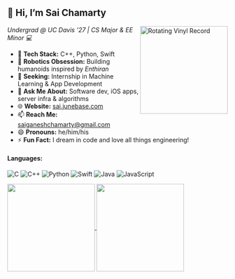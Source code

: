 <h2 style="border-bottom: none;">👋 Hi, I’m Sai Chamarty</h2>
<img src="https://media.giphy.com/media/A6Q5SsRmlRlmqLYsKK/giphy.gif" width="200" align="right" alt="Rotating Vinyl Record"/>
<em>Undergrad @ UC Davis ’27 | CS Major & EE Minor 💻</em>

- 🌱 **Tech Stack:** C++, Python, Swift  
- 🤖 **Robotics Obsession:** Building humanoids inspired by _Enthiran_  
- 🚀 **Seeking:** Internship in Machine Learning & App Development  
- 💬 **Ask Me About:** Software dev, iOS apps, server infra & algorithms
- 🌐 **Website:** [sai.junebase.com](https://sai.junebase.com)  
- 📫 **Reach Me:** [saiganeshchamarty@gmail.com](mailto:saiganeshchamarty@gmail.com)  
- 😄 **Pronouns:** he/him/his  
- ⚡ **Fun Fact:** I dream in code and love all things engineering!  

#### Languages:

<p align="left">
  <img src="https://img.shields.io/badge/C-00599C?style=for-the-badge&logo=c&logoColor=white" alt="C" /> 
  <img src="https://img.shields.io/badge/C%2B%2B-00599C?style=for-the-badge&logo=cplusplus&logoColor=white" alt="C++" /> 
  <img src="https://img.shields.io/badge/Python-3776AB?style=for-the-badge&logo=python&logoColor=white" alt="Python" /> 
  <img src="https://img.shields.io/badge/Swift-FA7343?style=for-the-badge&logo=swift&logoColor=white" alt="Swift" /> 
  <img src="https://img.shields.io/badge/Java-ED8B00?style=for-the-badge&logo=java&logoColor=white" alt="Java" /> 
  <img src="https://img.shields.io/badge/JavaScript-F7DF1E?style=for-the-badge&logo=javascript&logoColor=black" alt="JavaScript" />
</p>


<a href="https://github.com/SaiChamarty/github-readme-stats">
  <img height=200 align="center" src="https://readme.junebase.com/?username=SaiChamarty&show_icons=true&theme=transparent" />
</a>
<a href="https://github.com/SaiChamarty/convoychat">
  <img height=200 align="center" src="https://readme.junebase.com/top-langs?username=SaiChamarty&layout=compact&langs_count=8&card_width=100&theme=transparent" />
</a>
